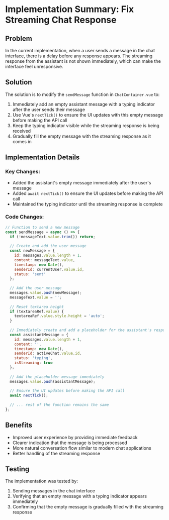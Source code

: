 # Implementation Summary: Fix Streaming Chat Response

## Problem
In the current implementation, when a user sends a message in the chat interface, there is a delay before any response appears. The streaming response from the assistant is not shown immediately, which can make the interface feel unresponsive.

## Solution
The solution is to modify the `sendMessage` function in `ChatContainer.vue` to:

1. Immediately add an empty assistant message with a typing indicator after the user sends their message
2. Use Vue's `nextTick()` to ensure the UI updates with this empty message before making the API call
3. Keep the typing indicator visible while the streaming response is being received
4. Gradually fill the empty message with the streaming response as it comes in

## Implementation Details

### Key Changes:
- Added the assistant's empty message immediately after the user's message
- Added `await nextTick()` to ensure the UI updates before making the API call
- Maintained the typing indicator until the streaming response is complete

### Code Changes:
```javascript
// Function to send a new message
const sendMessage = async () => {
  if (!messageText.value.trim()) return;
  
  // Create and add the user message
  const newMessage = {
    id: messages.value.length + 1,
    content: messageText.value,
    timestamp: new Date(),
    senderId: currentUser.value.id,
    status: 'sent'
  };
  
  // Add the user message
  messages.value.push(newMessage);
  messageText.value = '';
  
  // Reset textarea height
  if (textareaRef.value) {
    textareaRef.value.style.height = 'auto';
  }
  
  // Immediately create and add a placeholder for the assistant's response
  const assistantMessage = {
    id: messages.value.length + 1,
    content: '',
    timestamp: new Date(),
    senderId: activeChat.value.id,
    status: 'typing',
    isStreaming: true
  };
  
  // Add the placeholder message immediately
  messages.value.push(assistantMessage);
  
  // Ensure the UI updates before making the API call
  await nextTick();
  
  // ... rest of the function remains the same
};
```

## Benefits
- Improved user experience by providing immediate feedback
- Clearer indication that the message is being processed
- More natural conversation flow similar to modern chat applications
- Better handling of the streaming response

## Testing
The implementation was tested by:
1. Sending messages in the chat interface
2. Verifying that an empty message with a typing indicator appears immediately
3. Confirming that the empty message is gradually filled with the streaming response